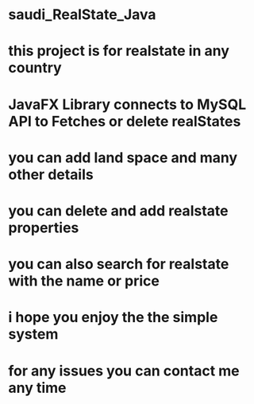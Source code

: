 # saudi_RealState_Java
# this project is for realstate in any country
# JavaFX Library connects to MySQL API to Fetches or delete realStates
# you can add land space and many other details 
# you can delete and add realstate properties 
# you can also search for realstate with the name or price 
# i hope you enjoy the the simple system
# for any issues you can contact me any time
